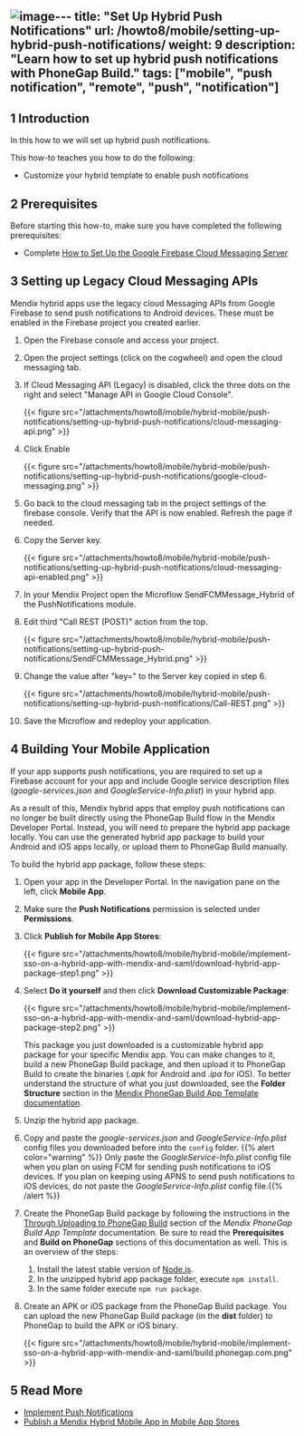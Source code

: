 ![image](https://github.com/mendix/docs/assets/1334574/694820c9-9b75-47bd-b67f-1db4ce0321d4)---
title: "Set Up Hybrid Push Notifications"
url: /howto8/mobile/setting-up-hybrid-push-notifications/
weight: 9
description: "Learn how to set up hybrid push notifications with PhoneGap Build."
tags: ["mobile", "push notification", "remote", "push", "notification"]
---

## 1 Introduction

In this how to we will set up hybrid push notifications.

This how-to teaches you how to do the following:

* Customize your hybrid template to enable push notifications

## 2 Prerequisites

Before starting this how-to, make sure you have completed the following prerequisites:

* Complete [How to Set Up the Google Firebase Cloud Messaging Server](/howto8/mobile/setting-up-google-firebase-cloud-messaging-server/)

## 3 Setting up Legacy Cloud Messaging APIs

Mendix hybrid apps use the legacy cloud Messaging APIs from Google Firebase to send push notifications to Android devices. These must be enabled in the Firebase project you created earlier.

1. Open the Firebase console and access your project.
2. Open the project settings (click on the cogwheel) and open the cloud messaging tab.
3. If Cloud Messaging API (Legacy) is disabled, click the three dots on the right and select "Manage API in Google Cloud Console".

    {{< figure src="/attachments/howto8/mobile/hybrid-mobile/push-notifications/setting-up-hybrid-push-notifications/cloud-messaging-api.png" >}}

4. Click Enable

    {{< figure src="/attachments/howto8/mobile/hybrid-mobile/push-notifications/setting-up-hybrid-push-notifications/google-cloud-messaging.png" >}}

5. Go back to the cloud messaging tab in the project settings of the firebase console. Verify that the API is now enabled. Refresh the page if needed.
6. Copy the Server key.

    {{< figure src="/attachments/howto8/mobile/hybrid-mobile/push-notifications/setting-up-hybrid-push-notifications/cloud-messaging-api-enabled.png" >}}

7. In your Mendix Project open the Microflow SendFCMMessage_Hybrid of the PushNotifications module.
8. Edit third "Call REST (POST)" action from the top.

    {{< figure src="/attachments/howto8/mobile/hybrid-mobile/push-notifications/setting-up-hybrid-push-notifications/SendFCMMessage_Hybrid.png" >}}

9. Change the value after "key=" to the Server key copied in step 6.

    {{< figure src="/attachments/howto8/mobile/hybrid-mobile/push-notifications/setting-up-hybrid-push-notifications/Call-REST.png" >}}

10.  Save the Microflow and redeploy your application.

## 4 Building Your Mobile Application

If your app supports push notifications, you are required to set up a Firebase account for your app and include Google service description files (*google-services.json* and *GoogleService-Info.plist*) in your hybrid app.

As a result of this, Mendix hybrid apps that employ push notifications can no longer be built directly using the PhoneGap Build flow in the Mendix Developer Portal. Instead, you will need to prepare the hybrid app package locally. You can use the generated hybrid app package to build your Android and iOS apps locally, or upload them to PhoneGap Build manually.

To build the hybrid app package, follow these steps:

1. Open your app in the Developer Portal. In the navigation pane on the left, click **Mobile App**.
2. Make sure the **Push Notifications** permission is selected under **Permissions**.
3. Click **Publish for Mobile App Stores**:

    {{< figure src="/attachments/howto8/mobile/hybrid-mobile/implement-sso-on-a-hybrid-app-with-mendix-and-saml/download-hybrid-app-package-step1.png" >}}

4. Select **Do it yourself** and then click **Download Customizable Package**:

    {{< figure src="/attachments/howto8/mobile/hybrid-mobile/implement-sso-on-a-hybrid-app-with-mendix-and-saml/download-hybrid-app-package-step2.png" >}}

    This package you just downloaded is a customizable hybrid app package for your specific Mendix app. You can make changes to it, build a new PhoneGap Build package, and then upload it to PhoneGap Build to create the binaries (*.apk* for Android and *.ipa* for iOS). To better understand the structure of what you just downloaded, see the **Folder Structure** section in the [Mendix PhoneGap Build App Template documentation](https://github.com/mendix/hybrid-app-template#folder-structure).

5. Unzip the hybrid app package.
6. Copy and paste the *google-services.json* and *GoogleService-Info.plist* config files you downloaded before into the `config` folder.
    {{% alert color="warning" %}} Only paste the *GoogleService-Info.plist* config file when you plan on using FCM for sending push notifications to iOS devices. If you plan on keeping using APNS to send push notifications to iOS devices, do not paste the *GoogleService-Info.plist* config file.{{% /alert %}}
7. Create the PhoneGap Build package by following the instructions in the [Through Uploading to PhoneGap Build](https://github.com/mendix/hybrid-app-template#through-uploading-to-phonegap-build) section of the *Mendix PhoneGap Build App Template* documentation. Be sure to read the **Prerequisites** and **Build on PhoneGap** sections of this documentation as well. This is an overview of the steps:<br />
    1. Install the latest stable version of [Node.js](https://nodejs.org/en/download/).<br />
    1. In the unzipped hybrid app package folder, execute `npm install`.<br />
    1. In the same folder execute `npm run package`.<br />
8. Create an APK or iOS package from the PhoneGap Build package. You can upload the new PhoneGap Build package (in the **dist** folder) to PhoneGap to build the APK or iOS binary.

    {{< figure src="/attachments/howto8/mobile/hybrid-mobile/implement-sso-on-a-hybrid-app-with-mendix-and-saml/build.phonegap.com.png" >}}

## 5 Read More

* [Implement Push Notifications](/howto8/mobile/implementation-guide/)
* [Publish a Mendix Hybrid Mobile App in Mobile App Stores](/howto8/mobile/publishing-a-mendix-hybrid-mobile-app-in-mobile-app-stores/)
